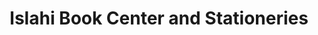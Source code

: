 ---
title: "Islahi Book Center and Stationeries"
url: /karachi/islahi-book-center-and-stationeries/
shop: Schreibwaren
---